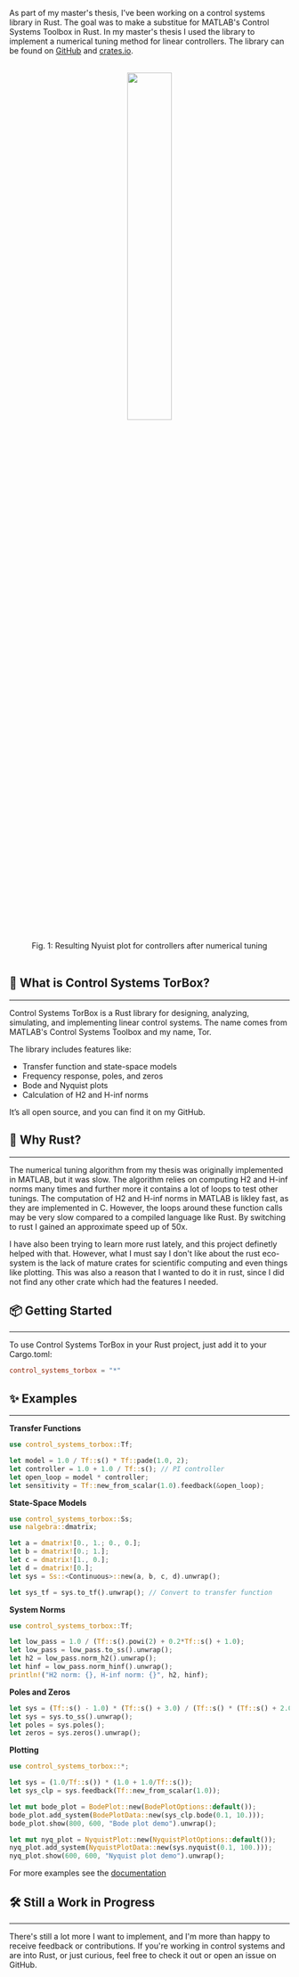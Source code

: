 
As part of my master's thesis, I’ve been working on a control systems library in Rust. The goal was to make a substitue for MATLAB's Control Systems Toolbox in Rust. In my master's thesis I used the library to implement a numerical tuning method for linear controllers. The library can be found on [GitHub](https://github.com/TorBorve/Control-Systems-TorBox) and [crates.io](https://crates.io/crates/control_systems_torbox).

<br/>
<div align="center">
<img src="../static/auto_tuning_nyquist.png" width="40%">
<br>
<figcaption align="center">Fig. 1: Resulting Nyuist plot for controllers after numerical tuning</figcaption>
</div>
<br/>

## 🚀 What is Control Systems TorBox?
---

Control Systems TorBox is a Rust library for designing, analyzing, simulating, and implementing linear control systems. The name comes from MATLAB's Control Systems Toolbox and my name, Tor.

The library includes features like:

- Transfer function and state-space models
- Frequency response, poles, and zeros
- Bode and Nyquist plots
- Calculation of H2 and H-inf norms

It’s all open source, and you can find it on my GitHub.

## 🦀 Why Rust?
---

The numerical tuning algorithm from my thesis was originally implemented in MATLAB, but it was slow. The algorithm relies on computing H2 and H-inf norms many times and further more it contains a lot of loops to test other tunings. The computation of H2 and H-inf norms in MATLAB is likley fast, as they are implemented in C. However, the loops around these function calls may be very slow compared to a compiled language like Rust. By switching to rust I gained an approximate speed up of 50x.

I have also been trying to learn more rust lately, and this project definetly helped with that. However, what I must say I don't like about the rust eco-system is the lack of mature crates for scientific computing and even things like plotting. This was also a reason that I wanted to do it in rust, since I did not find any other crate which had the features I needed.

## 📦 Getting Started
---

To use Control Systems TorBox in your Rust project, just add it to your Cargo.toml:

```toml
control_systems_torbox = "*"
```

## ✨ Examples
---

**Transfer Functions**

```rust
use control_systems_torbox::Tf;

let model = 1.0 / Tf::s() * Tf::pade(1.0, 2);
let controller = 1.0 + 1.0 / Tf::s(); // PI controller
let open_loop = model * controller;
let sensitivity = Tf::new_from_scalar(1.0).feedback(&open_loop);
```

**State-Space Models**

```rust
use control_systems_torbox::Ss;
use nalgebra::dmatrix;

let a = dmatrix![0., 1.; 0., 0.];
let b = dmatrix![0.; 1.];
let c = dmatrix![1., 0.];
let d = dmatrix![0.];
let sys = Ss::<Continuous>::new(a, b, c, d).unwrap();

let sys_tf = sys.to_tf().unwrap(); // Convert to transfer function
```

**System Norms**

```rust
use control_systems_torbox::Tf;

let low_pass = 1.0 / (Tf::s().powi(2) + 0.2*Tf::s() + 1.0);
let low_pass = low_pass.to_ss().unwrap();
let h2 = low_pass.norm_h2().unwrap();
let hinf = low_pass.norm_hinf().unwrap();
println!("H2 norm: {}, H-inf norm: {}", h2, hinf);
```

**Poles and Zeros**

```rust
let sys = (Tf::s() - 1.0) * (Tf::s() + 3.0) / (Tf::s() * (Tf::s() + 2.0));
let sys = sys.to_ss().unwrap();
let poles = sys.poles();
let zeros = sys.zeros().unwrap();
```

**Plotting**

```rust
use control_systems_torbox::*;

let sys = (1.0/Tf::s()) * (1.0 + 1.0/Tf::s());
let sys_clp = sys.feedback(Tf::new_from_scalar(1.0));

let mut bode_plot = BodePlot::new(BodePlotOptions::default());
bode_plot.add_system(BodePlotData::new(sys_clp.bode(0.1, 10.)));
bode_plot.show(800, 600, "Bode plot demo").unwrap();

let mut nyq_plot = NyquistPlot::new(NyquistPlotOptions::default());
nyq_plot.add_system(NyquistPlotData::new(sys.nyquist(0.1, 100.)));
nyq_plot.show(600, 600, "Nyquist plot demo").unwrap();
```

For more examples see the [documentation](https://docs.rs/control_systems_torbox)

## 🛠️ Still a Work in Progress
---

There's still a lot more I want to implement, and I'm more than happy to receive feedback or contributions. If you're working in control systems and are into Rust, or just curious, feel free to check it out or open an issue on GitHub.

